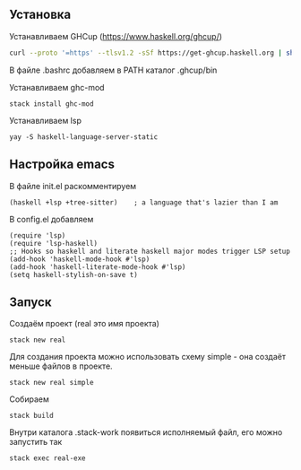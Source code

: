 ## Установка

Устанавливаем GHCup (https://www.haskell.org/ghcup/)
```bash
curl --proto '=https' --tlsv1.2 -sSf https://get-ghcup.haskell.org | sh
```

В файле .bashrc добавляем в PATH каталог .ghcup/bin

Устанавливаем ghc-mod
```
stack install ghc-mod
```

Устанавливаем lsp
```
yay -S haskell-language-server-static
```

## Настройка emacs

В файле init.el раскомментируем
```
(haskell +lsp +tree-sitter)    ; a language that's lazier than I am
```

В config.el добавляем
```
(require 'lsp)
(require 'lsp-haskell)
;; Hooks so haskell and literate haskell major modes trigger LSP setup
(add-hook 'haskell-mode-hook #'lsp)
(add-hook 'haskell-literate-mode-hook #'lsp)
(setq haskell-stylish-on-save t)
```

## Запуск

Создаём проект (real это имя проекта)
```
stack new real
```

Для создания проекта можно использовать схему simple - она создаёт меньше файлов в проекте.
```
stack new real simple
```

Собираем
```
stack build
```

Внутри каталога .stack-work появиться исполняемый файл, его можно запустить так
```
stack exec real-exe
```

